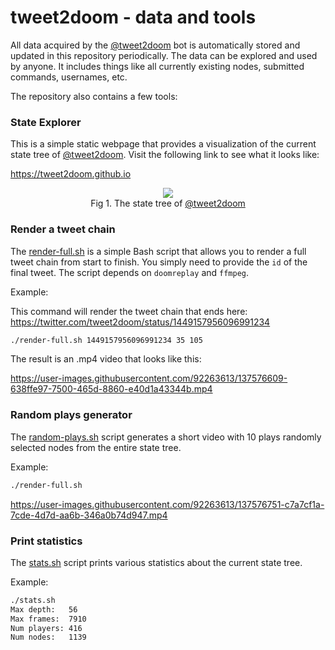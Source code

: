 # tweet2doom - data and tools

All data acquired by the [@tweet2doom](https://twitter.com/tweet2doom) bot is automatically stored and updated in this repository periodically.
The data can be explored and used by anyone. It includes things like all currently existing nodes, submitted commands, usernames, etc.

The repository also contains a few tools:


### State Explorer

This is a simple static webpage that provides a visualization of the current state tree of [@tweet2doom](https://twitter.com/tweet2doom).
Visit the following link to see what it looks like:

https://tweet2doom.github.io

<p align="center">
<img src="https://user-images.githubusercontent.com/1991296/137181096-db4df596-abe4-4b8a-8783-d9afe3673ee6.png"></img><br>
Fig 1. The state tree of <a href="https://twitter.com/tweet2doom">@tweet2doom</a>
</p>

### Render a tweet chain

The [render-full.sh](render-full.sh) is a simple Bash script that allows you to render a full tweet chain from start to finish. You simply need to provide the `id` of the final tweet. The script depends on `doomreplay` and `ffmpeg`.

Example:

This command will render the tweet chain that ends here: https://twitter.com/tweet2doom/status/1449157956096991234

```bash
./render-full.sh 1449157956096991234 35 105
```

The result is an .mp4 video that looks like this:

https://user-images.githubusercontent.com/92263613/137576609-638ffe97-7500-465d-8860-e40d1a43344b.mp4


### Random plays generator

The [random-plays.sh](random-plays.sh) script generates a short video with 10 plays randomly selected nodes from the entire state tree.

Example:

```bash
./render-full.sh
```

https://user-images.githubusercontent.com/92263613/137576751-c7a7cf1a-7cde-4d7d-aa6b-346a0b74d947.mp4


### Print statistics

The [stats.sh](stats.sh) script prints various statistics about the current state tree.

Example:

```bash
./stats.sh
Max depth:   56
Max frames:  7910
Num players: 416
Num nodes:   1139
```


